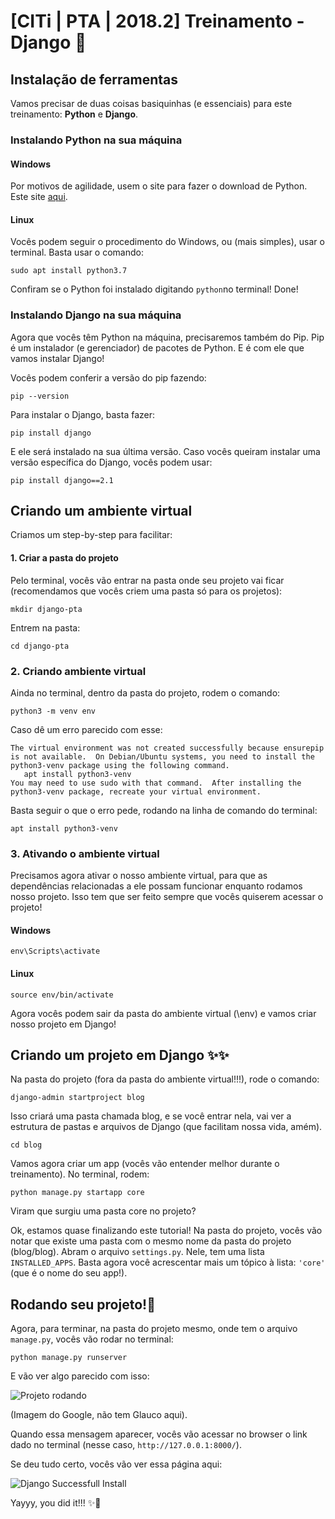 # [CITi | PTA | 2018.2] Treinamento - Django :pizza:

## Instalação de ferramentas
Vamos precisar de duas coisas basiquinhas (e essenciais) para este treinamento: **Python** e **Django**.

### Instalando Python na sua máquina
#### Windows
Por motivos de agilidade, usem o site para fazer o download de Python. Este site [aqui](https://www.python.org/downloads/).
#### Linux
Vocês podem seguir o procedimento do Windows, ou (mais simples), usar o terminal. Basta usar o comando:

```sudo apt install python3.7```

Confiram se o Python foi instalado digitando ```python```no terminal! 
Done!


### Instalando Django na sua máquina

Agora que vocês têm Python na máquina, precisaremos também do Pip. Pip é um instalador (e gerenciador) de pacotes de Python. E é com ele que vamos instalar Django!

Vocês podem conferir a versão do pip fazendo:

```pip --version```

Para instalar o Django, basta fazer:

```pip install django```

E ele será instalado na sua última versão. Caso vocês queiram instalar uma versão específica do Django, vocês podem usar:

```pip install django==2.1```


## Criando um ambiente virtual

Criamos um step-by-step para facilitar:

#### 1. Criar a pasta do projeto
Pelo terminal, vocês vão entrar na pasta onde seu projeto vai ficar (recomendamos que vocês criem uma pasta só para os projetos):

```mkdir django-pta```

Entrem na pasta:

```cd django-pta```

### 2. Criando ambiente virtual
Ainda no terminal, dentro da pasta do projeto, rodem o comando:

```python3 -m venv env```

Caso dê um erro parecido com esse:

```
The virtual environment was not created successfully because ensurepip is not available.  On Debian/Ubuntu systems, you need to install the python3-venv package using the following command.
   apt install python3-venv
You may need to use sudo with that command.  After installing the python3-venv package, recreate your virtual environment.
```
Basta seguir o que o erro pede, rodando na linha de comando do terminal:

```apt install python3-venv```

### 3. Ativando o ambiente virtual
Precisamos agora ativar o nosso ambiente virtual, para que as dependências relacionadas a ele possam funcionar enquanto rodamos nosso projeto. Isso tem que ser feito sempre que vocês quiserem acessar o projeto!

#### Windows

```env\Scripts\activate```

#### Linux

```source env/bin/activate```

Agora vocês podem sair da pasta do ambiente virtual (\env) e vamos criar nosso projeto em Django!

## Criando um projeto em Django :sparkles::sparkles:
Na pasta do projeto (fora da pasta do ambiente virtual!!!), rode o comando:

```django-admin startproject blog```

Isso criará uma pasta chamada blog, e se você entrar nela, vai ver a estrutura de pastas e arquivos de Django (que facilitam nossa vida, amém).

`cd blog`

Vamos agora criar um app (vocês vão entender melhor durante o treinamento). No terminal, rodem:

```python manage.py startapp core```

Viram que surgiu uma pasta core no projeto?

Ok, estamos quase finalizando este tutorial!
Na pasta do projeto, vocês vão notar que existe uma pasta com o mesmo nome da pasta do projeto (blog/blog). Abram o arquivo `settings.py`. Nele, tem uma lista `INSTALLED_APPS`. Basta agora você acrescentar mais um tópico à lista: `'core'` (que é o nome do seu app!).

## Rodando seu projeto!:rocket:

Agora, para terminar, na pasta do projeto mesmo, onde tem o arquivo `manage.py`, vocês vão rodar no terminal:

```python manage.py runserver```

E vão ver algo parecido com isso:

![Projeto rodando](https://glaucocustodio.github.io/assets/rodando-primeiro-projeto-django.jpg)

(Imagem do Google, não tem Glauco aqui).

Quando essa mensagem aparecer, vocês vão acessar no browser o link dado no terminal (nesse caso, `http://127.0.0.1:8000/`).

Se deu tudo certo, vocês vão ver essa página aqui:

![Django Successfull Install](https://wsvincent.com/assets/images/django-auth-mega/welcome.png)

Yayyy, you did it!!! :sparkles::dancer:
